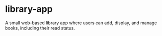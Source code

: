 # library-app
A small web-based library app where users can add, display, and manage books, including their read status.
